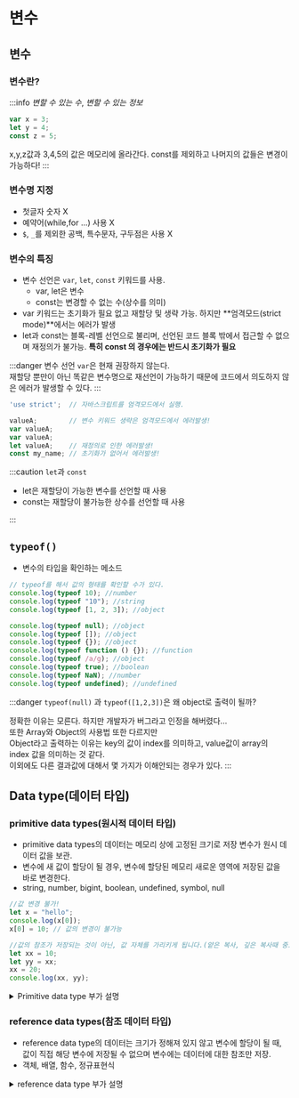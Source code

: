 # 변수

## 변수

### 변수란?

:::info
_변할 수 있는 수_, _변할 수 있는 정보_

```js
var x = 3;
let y = 4;
const z = 5;
```

x,y,z값과 3,4,5의 값은 메모리에 올라간다.
const를 제외하고 나머지의 값들은 변경이 가능하다!
:::

### 변수명 지정

- 첫글자 숫자 X
- 예약어(while,for ...) 사용 X
- `$`, `_`를 제외한 공백, 특수문자, 구두점은 사용 X

### 변수의 특징

- 변수 선언은 `var`, `let`, `const` 키워드를 사용.
  - var, let은 변수
  - const는 변경할 수 없는 수(상수를 의미)
- var 키워드는 초기화가 필요 없고 재할당 및 생략 가능. 하지만 **엄격모드(strict mode)**에서는 에러가 발생
- let과 const는 블록-레벨 선언으로 불리며, 선언된 코드 블록 밖에서 접근할 수 없으며 재정의가 불가능. **특히 const 의 경우에는 반드시 초기화가 필요**

:::danger
변수 선언 `var`은 현재 권장하지 않는다.<br/>
재할당 뿐만이 아닌 똑같은 변수명으로 재선언이 가능하기 때문에 코드에서 의도하지 않은 에러가 발생할 수 있다.
:::

```js
'use strict';  // 자바스크립트를 엄격모드에서 실행.

valueA;        // 변수 키워드 생략은 엄격모드에서 에러발생!
var valueA;
var valueA;
let valueA;    // 재정의로 인한 에러발생!
const my_name; // 초기화가 없어서 에러발생!
```

:::caution
`let`과 `const`

- let은 재할당이 가능한 변수를 선언할 때 사용
- const는 재할당이 불가능한 상수를 선언할 때 사용

:::

## `typeof()`

- 변수의 타입을 확인하는 메소드

```js
// typeof를 해서 값의 형태를 확인할 수가 있다.
console.log(typeof 10); //number
console.log(typeof "10"); //string
console.log(typeof [1, 2, 3]); //object

console.log(typeof null); //object
console.log(typeof []); //object
console.log(typeof {}); //object
console.log(typeof function () {}); //function
console.log(typeof /a/g); //object
console.log(typeof true); //boolean
console.log(typeof NaN); //number
console.log(typeof undefined); //undefined
```

:::danger
`typeof(null)` 과 `typeof([1,2,3])`은 왜 object로 출력이 될까?

정확한 이유는 모른다. 하지만 개발자가 버그라고 인정을 해버렸다...<br/>
또한 Array와 Object의 사용법 또한 다르지만<br/>
Object라고 출력하는 이유는 key의 값이 index를 의미하고, value값이 array의 index 값을 의미하는 것 같다.<br/>
이외에도 다른 결과값에 대해서 몇 가지가 이해안되는 경우가 있다.
:::

## Data type(데이터 타입)

### **primitive data types**(원시적 데이터 타입)

- primitive data types의 데이터는 메모리 상에 고정된 크기로 저장 변수가 원시 데이터 값을 보관.
- 변수에 새 값이 할당이 될 경우, 변수에 할당된 메모리 새로운 영역에 저장된 값을 바로 변경한다.
- string, number, bigint, boolean, undefined, symbol, null

```js
//값 변경 불가!
let x = "hello";
console.log(x[0]);
x[0] = 10; // 값의 변경이 불가능

//값의 참조가 저장되는 것이 아닌, 값 자체를 가리키게 됩니다.(얕은 복사, 깊은 복사때 중요)
let xx = 10;
let yy = xx;
xx = 20;
console.log(xx, yy);
```

<details>
<summary>Primitive data type 부가 설명</summary>
<div markdown="1">

:::note
```js
let a = 10;
let b = a
console.log(a)//10
console.log(b)//10

a = 20
console.log(a)//20
console.log(b)//10
```
![image](https://github.com/JJamVa/JJamVa/assets/80045006/14486961-f624-44e2-9c12-6a19f7a8c1d7)

let a = 10이라고 선언하면 메모리 어느 위치에 10이라는 값이 할당되며, 그 영역을 지목하게 된다.<br/>
let b = a 하면, b는 a의 메모리 주소에 있는 값을 새로운 메모리 주소에 할당된다.<br/>

![image](https://github.com/JJamVa/JJamVa/assets/80045006/e552e201-0c61-4e4b-bc00-1789c535ea95)

a = 20을 통하여 a의 주소에 있는 값이 20으로 변경된다.<br/>
b는 a의 메모리 주소에 있는 값인 20으로 변하지 않고, 10으로 유지되고 있다.<br/> 
결론적으로 a와 b는 독립적으로 메모리 공간에 존재하는 것을 볼 수 있다.

:::

</div>
</details>

### **reference data types**(참조 데이터 타입)

- reference data type의 데이터는 크기가 정해져 있지 않고 변수에 할당이 될 때, 값이 직접 해당 변수에 저장될 수 없으며 변수에는 데이터에 대한 참조만 저장.
- 객체, 배열, 함수, 정규표현식

<details>
<summary>reference data type 부가 설명</summary>
<div markdown="1">

:::note
```js
let a = [1,2,3]
let b = a
console.log(a)//[1,2,3]
console.log(b)//[1,2,3]

b[0] = 10
console.log(a)//[10,2,3]
console.log(b)//[10,2,3]
```

결과를 보면 b의 배열에 0번째 인덱스의 값만 바꿨지만 a의 배열값도 같이 변경이 되었다.<br/>

![image](https://github.com/JJamVa/JJamVa/assets/80045006/930c7921-9054-4be1-802a-86bbcfda941f)

let a =[1,2,3]과 let b = a가 했을 때, 위의 그림과 같다.<br/>
b와 같은 경우는 a의 배열 메모리 주소를 가르키고 있다.<br/>

![image](https://github.com/JJamVa/JJamVa/assets/80045006/7f5bbeec-e4ab-488f-ad32-5082b366fc61)

b[0] = 10을 통해서 각각 a,b에 대한 출력 값이 똑같이 [10,2,3]이다.<br/>
a와 b가 똑같은 메모리 주소를 가르키고 있기 때문에<br/>
a배열의 값에 변화나 b배열의 값에 변화에서도 똑같이 반영된다.

:::

</div>
</details>